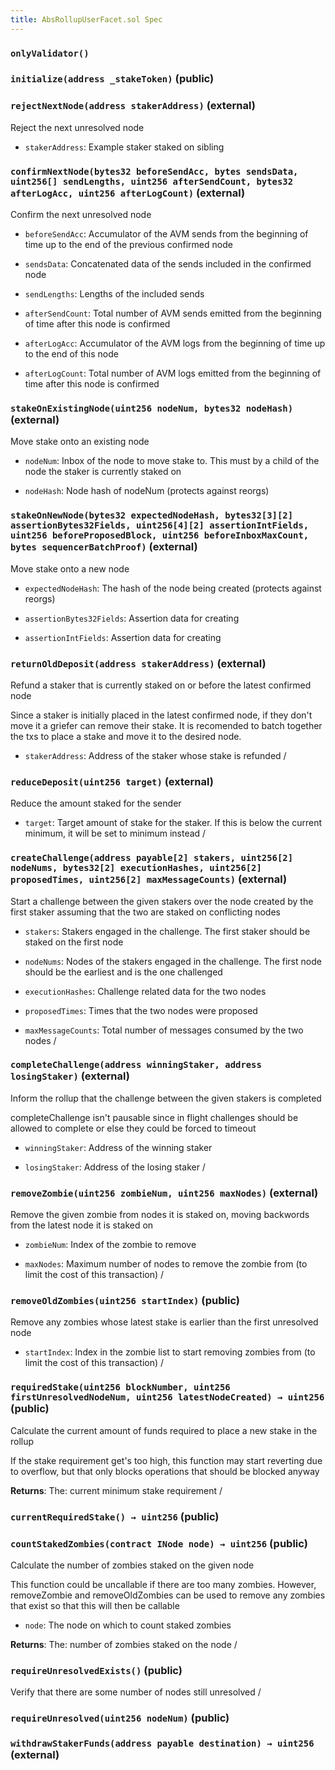 ```yaml
---
title: AbsRollupUserFacet.sol Spec
---
```


### `onlyValidator()`

### `initialize(address _stakeToken)` (public)

### `rejectNextNode(address stakerAddress)` (external)

Reject the next unresolved node

- `stakerAddress`: Example staker staked on sibling

### `confirmNextNode(bytes32 beforeSendAcc, bytes sendsData, uint256[] sendLengths, uint256 afterSendCount, bytes32 afterLogAcc, uint256 afterLogCount)` (external)

Confirm the next unresolved node

- `beforeSendAcc`: Accumulator of the AVM sends from the beginning of time up to the end of the previous confirmed node

- `sendsData`: Concatenated data of the sends included in the confirmed node

- `sendLengths`: Lengths of the included sends

- `afterSendCount`: Total number of AVM sends emitted from the beginning of time after this node is confirmed

- `afterLogAcc`: Accumulator of the AVM logs from the beginning of time up to the end of this node

- `afterLogCount`: Total number of AVM logs emitted from the beginning of time after this node is confirmed

### `stakeOnExistingNode(uint256 nodeNum, bytes32 nodeHash)` (external)

Move stake onto an existing node

- `nodeNum`: Inbox of the node to move stake to. This must by a child of the node the staker is currently staked on

- `nodeHash`: Node hash of nodeNum (protects against reorgs)

### `stakeOnNewNode(bytes32 expectedNodeHash, bytes32[3][2] assertionBytes32Fields, uint256[4][2] assertionIntFields, uint256 beforeProposedBlock, uint256 beforeInboxMaxCount, bytes sequencerBatchProof)` (external)

Move stake onto a new node

- `expectedNodeHash`: The hash of the node being created (protects against reorgs)

- `assertionBytes32Fields`: Assertion data for creating

- `assertionIntFields`: Assertion data for creating

### `returnOldDeposit(address stakerAddress)` (external)

Refund a staker that is currently staked on or before the latest confirmed node

Since a staker is initially placed in the latest confirmed node, if they don't move it
a griefer can remove their stake. It is recomended to batch together the txs to place a stake
and move it to the desired node.

- `stakerAddress`: Address of the staker whose stake is refunded
  /

### `reduceDeposit(uint256 target)` (external)

Reduce the amount staked for the sender

- `target`: Target amount of stake for the staker. If this is below the current minimum, it will be set to minimum instead
  /

### `createChallenge(address payable[2] stakers, uint256[2] nodeNums, bytes32[2] executionHashes, uint256[2] proposedTimes, uint256[2] maxMessageCounts)` (external)

Start a challenge between the given stakers over the node created by the first staker assuming that the two are staked on conflicting nodes

- `stakers`: Stakers engaged in the challenge. The first staker should be staked on the first node

- `nodeNums`: Nodes of the stakers engaged in the challenge. The first node should be the earliest and is the one challenged

- `executionHashes`: Challenge related data for the two nodes

- `proposedTimes`: Times that the two nodes were proposed

- `maxMessageCounts`: Total number of messages consumed by the two nodes
  /

### `completeChallenge(address winningStaker, address losingStaker)` (external)

Inform the rollup that the challenge between the given stakers is completed

completeChallenge isn't pausable since in flight challenges should be allowed to complete or else they could be forced to timeout

- `winningStaker`: Address of the winning staker

- `losingStaker`: Address of the losing staker
  /

### `removeZombie(uint256 zombieNum, uint256 maxNodes)` (external)

Remove the given zombie from nodes it is staked on, moving backwords from the latest node it is staked on

- `zombieNum`: Index of the zombie to remove

- `maxNodes`: Maximum number of nodes to remove the zombie from (to limit the cost of this transaction)
  /

### `removeOldZombies(uint256 startIndex)` (public)

Remove any zombies whose latest stake is earlier than the first unresolved node

- `startIndex`: Index in the zombie list to start removing zombies from (to limit the cost of this transaction)
  /

### `requiredStake(uint256 blockNumber, uint256 firstUnresolvedNodeNum, uint256 latestNodeCreated) → uint256` (public)

Calculate the current amount of funds required to place a new stake in the rollup

If the stake requirement get's too high, this function may start reverting due to overflow, but
that only blocks operations that should be blocked anyway

**Returns**: The: current minimum stake requirement
/

### `currentRequiredStake() → uint256` (public)

### `countStakedZombies(contract INode node) → uint256` (public)

Calculate the number of zombies staked on the given node

This function could be uncallable if there are too many zombies. However,
removeZombie and removeOldZombies can be used to remove any zombies that exist
so that this will then be callable

- `node`: The node on which to count staked zombies

**Returns**: The: number of zombies staked on the node
/

### `requireUnresolvedExists()` (public)

Verify that there are some number of nodes still unresolved
/

### `requireUnresolved(uint256 nodeNum)` (public)

### `withdrawStakerFunds(address payable destination) → uint256` (external)

